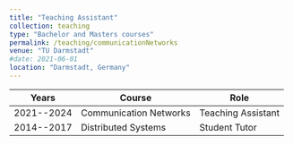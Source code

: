 ```yaml
---
title: "Teaching Assistant"
collection: teaching
type: "Bachelor and Masters courses"
permalink: /teaching/communicationNetworks
venue: "TU Darmstadt"
#date: 2021-06-01
location: "Darmstadt, Germany"
---
```


| Years          | Course                        | Role             |
|-------------------|-------------------------------|------------------|
| 2021--2024 | Communication Networks | Teaching Assistant |
| 2014--2017 | Distributed Systems | Student Tutor |